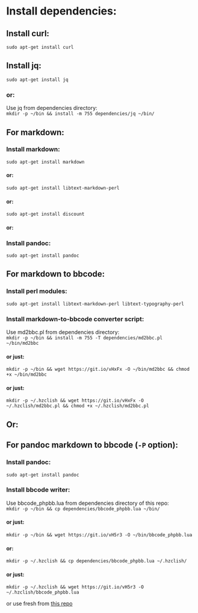 # Install dependencies:

## Install curl:
`sudo apt-get install curl`

## Install jq:
`sudo apt-get install jq`

### or:
Use jq from dependencies directory:  
`mkdir -p ~/bin && install -m 755 dependencies/jq ~/bin/`


## For markdown:

### Install markdown:

`sudo apt-get install markdown`

#### or:
`sudo apt-get install libtext-markdown-perl`

#### or:
`sudo apt-get install discount`

#### or:

###  Install pandoc:

`sudo apt-get install pandoc`


## For markdown to bbcode:

### Install perl modules:
`sudo apt-get install libtext-markdown-perl libtext-typography-perl`

### Install markdown-to-bbcode converter script:
Use md2bbc.pl from dependencies directory:  
`mkdir -p ~/bin && install -m 755 -T dependencies/md2bbc.pl ~/bin/md2bbc`

#### or just:
`mkdir -p ~/bin && wget https://git.io/vHxFx -O ~/bin/md2bbc && chmod +x ~/bin/md2bbc`

#### or just:
`mkdir -p ~/.hzclish && wget https://git.io/vHxFx -O ~/.hzclish/md2bbc.pl && chmod +x ~/.hzclish/md2bbc.pl`

## Or:
## For pandoc markdown to bbcode (`-P` option):

### Install pandoc:
`sudo apt-get install pandoc`

### Install bbcode writer:
Use bbcode_phpbb.lua from dependencies directory of this repo:  
`mkdir -p ~/bin && cp dependencies/bbcode_phpbb.lua ~/bin/`

#### or just:
`mkdir -p ~/bin && wget https://git.io/vH5r3 -O ~/bin/bbcode_phpbb.lua`

#### or:
`mkdir -p ~/.hzclish && cp dependencies/bbcode_phpbb.lua ~/.hzclish/`

#### or just:
`mkdir -p ~/.hzclish && wget https://git.io/vH5r3 -O ~/.hzclish/bbcode_phpbb.lua`  

or use fresh from [this repo](https://github.com/lilydjwg/2bbcode)
